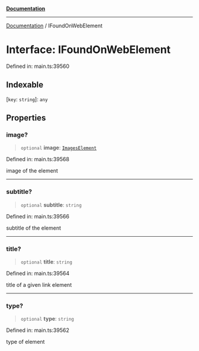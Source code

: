 [**Documentation**](../README.md)

***

[Documentation](../README.md) / IFoundOnWebElement

# Interface: IFoundOnWebElement

Defined in: main.ts:39560

## Indexable

\[`key`: `string`\]: `any`

## Properties

### image?

> `optional` **image**: [`ImagesElement`](../classes/ImagesElement.md)

Defined in: main.ts:39568

image of the element

***

### subtitle?

> `optional` **subtitle**: `string`

Defined in: main.ts:39566

subtitle of the element

***

### title?

> `optional` **title**: `string`

Defined in: main.ts:39564

title of a given link element

***

### type?

> `optional` **type**: `string`

Defined in: main.ts:39562

type of element
